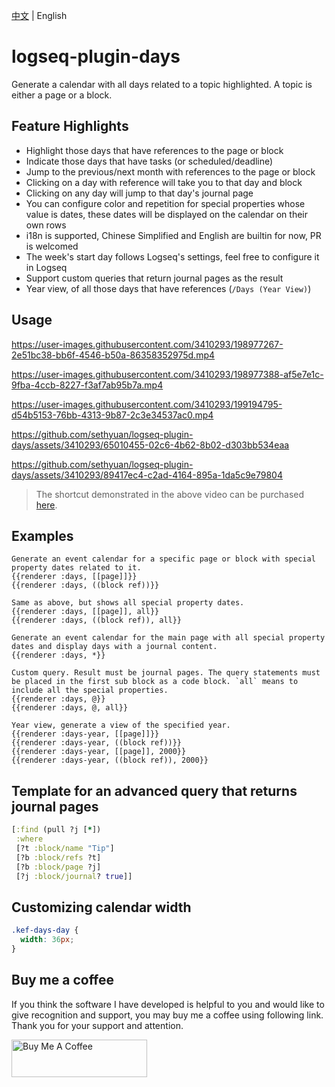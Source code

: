 [中文](README.md) | English

# logseq-plugin-days

Generate a calendar with all days related to a topic highlighted. A topic is either a page or a block.

## Feature Highlights

- Highlight those days that have references to the page or block
- Indicate those days that have tasks (or scheduled/deadline)
- Jump to the previous/next month with references to the page or block
- Clicking on a day with reference will take you to that day and block
- Clicking on any day will jump to that day's journal page
- You can configure color and repetition for special properties whose value is dates, these dates will be displayed on the calendar on their own rows
- i18n is supported, Chinese Simplified and English are builtin for now, PR is welcomed
- The week's start day follows Logseq's settings, feel free to configure it in Logseq
- Support custom queries that return journal pages as the result
- Year view, of all those days that have references (`/Days (Year View)`)

## Usage

https://user-images.githubusercontent.com/3410293/198977267-2e51bc38-bb6f-4546-b50a-86358352975d.mp4

https://user-images.githubusercontent.com/3410293/198977388-af5e7e1c-9fba-4ccb-8227-f3af7ab95b7a.mp4

https://user-images.githubusercontent.com/3410293/199194795-d54b5153-76bb-4313-9b87-2c3e34537ac0.mp4

https://github.com/sethyuan/logseq-plugin-days/assets/3410293/65010455-02c6-4b62-8b02-d303bb534eaa

https://github.com/sethyuan/logseq-plugin-days/assets/3410293/89417ec4-c2ad-4164-895a-1da5c9e79804

> The shortcut demonstrated in the above video can be purchased [here](https://www.buymeacoffee.com/sethyuan/e/186529).

## Examples

```
Generate an event calendar for a specific page or block with special property dates related to it.
{{renderer :days, [[page]]}}
{{renderer :days, ((block ref))}}

Same as above, but shows all special property dates.
{{renderer :days, [[page]], all}}
{{renderer :days, ((block ref)), all}}

Generate an event calendar for the main page with all special property dates and display days with a journal content.
{{renderer :days, *}}

Custom query. Result must be journal pages. The query statements must be placed in the first sub block as a code block. `all` means to include all the special properties.
{{renderer :days, @}}
{{renderer :days, @, all}}

Year view, generate a view of the specified year.
{{renderer :days-year, [[page]]}}
{{renderer :days-year, ((block ref))}}
{{renderer :days-year, [[page]], 2000}}
{{renderer :days-year, ((block ref)), 2000}}
```

## Template for an advanced query that returns journal pages

```clojure
[:find (pull ?j [*])
 :where
 [?t :block/name "Tip"]
 [?b :block/refs ?t]
 [?b :block/page ?j]
 [?j :block/journal? true]]
```

## Customizing calendar width

```css
.kef-days-day {
  width: 36px;
}
```

## Buy me a coffee

If you think the software I have developed is helpful to you and would like to give recognition and support, you may buy me a coffee using following link. Thank you for your support and attention.

<a href="https://www.buymeacoffee.com/sethyuan" target="_blank"><img src="https://cdn.buymeacoffee.com/buttons/v2/default-blue.png" alt="Buy Me A Coffee" style="height: 60px !important;width: 217px !important;" ></a>
